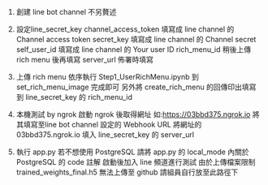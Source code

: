 1. 創建 line bot channel
不另贅述 

2. 設定line_secret_key
channel_access_token 填寫成 line channel 的 Channel access token
secret_key 填寫成 line channel 的 Channel secret
self_user_id 填寫成 line channel 的 Your user ID
rich_menu_id 稍後上傳 rich menu 後再填寫
server_url 佈署時填寫

3. 上傳 rich menu
依序執行 Step1_UserRichMenu.ipynb 到 set_rich_menu_image 完成即可
另外將 create_rich_menu 的回傳印出填寫到 line_secret_key 的 rich_menu_id

4. 本機測試 by ngrok
啟動 ngrok 後取得網址 如:https://03bbd375.ngrok.io
將其填寫至line bot channel 設定的 Webhook URL
將網址的 03bbd375.ngrok.io 填入 line_secret_key 的 server_url

5. 執行 app.py
若不想使用 PostgreSQL 請將 app.py 的 local_mode 內關於 PostgreSQL 的 code 註解
啟動後加入 line 頻道進行測試
由於上傳檔案限制 trained_weights_final.h5 無法上傳至 github 請組員自行放至此路徑下
